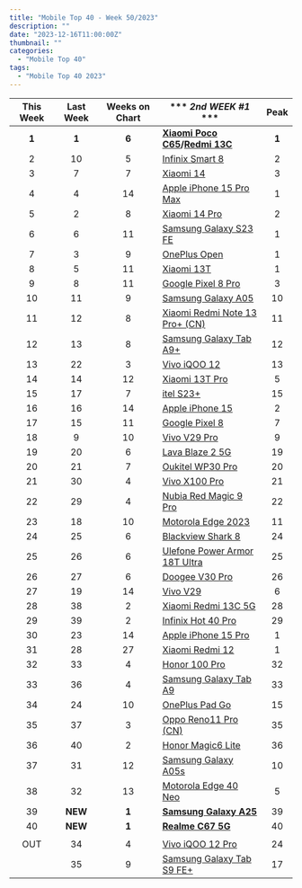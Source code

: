 ```yaml
---
title: "Mobile Top 40 - Week 50/2023"
description: ""
date: "2023-12-16T11:00:00Z"
thumbnail: ""
categories:
  - "Mobile Top 40"
tags:
  - "Mobile Top 40 2023"
---
```

<!--more-->
|**This Week**|**Last Week**|**Weeks on Chart**|*** *2nd WEEK #1* ***|**Peak**|
|:----:|:----:|:----:|----|:----:|
|**1**|**1**|**6**|**[Xiaomi Poco C65](https://www.gsmarena.com/xiaomi_poco_c65-12684.php)/[Redmi 13C](https://www.gsmarena.com/xiaomi_redmi_13c-12689.php)**|**1**|
|2|10|5|[Infinix Smart 8](https://www.gsmarena.com/infinix_smart_8-12642.php)|2|
|3|7|7|[Xiaomi 14](https://www.gsmarena.com/xiaomi_14-12626.php)|3|
|4|4|14|[Apple iPhone 15 Pro Max](https://www.gsmarena.com/apple_iphone_15_pro_max-12548.php)|1|
|5|2|8|[Xiaomi 14 Pro](https://www.gsmarena.com/xiaomi_14_pro-12643.php)|2|
|6|6|11|[Samsung Galaxy S23 FE](https://www.gsmarena.com/samsung_galaxy_s23_fe-12520.php)|1|
|7|3|9|[OnePlus Open](https://www.gsmarena.com/oneplus_open-12619.php)|1|
|8|5|11|[Xiaomi 13T](https://www.gsmarena.com/xiaomi_13t-12389.php)|1|
|9|8|11|[Google Pixel 8 Pro](https://www.gsmarena.com/google_pixel_8_pro-12545.php)|3|
|10|11|9|[Samsung Galaxy A05](https://www.gsmarena.com/samsung_galaxy_a05-12583.php)|10|
|11|12|8|[Xiaomi Redmi Note 13 Pro+ (CN)](https://www.gsmarena.com/xiaomi_redmi_note_13_pro+-12572.php)|11|
|12|13|8|[Samsung Galaxy Tab A9+](https://www.gsmarena.com/samsung_galaxy_tab_a9+-12617.php)|12|
|13|22|3|[Vivo iQOO 12](https://www.gsmarena.com/vivo_iqoo_12-12691.php)|13|
|14|14|12|[Xiaomi 13T Pro](https://www.gsmarena.com/xiaomi_14_pro-12643.php)|5|
|15|17|7|[itel S23+](https://www.gsmarena.com/itel_s23+-12571.php)|15|
|16|16|14|[Apple iPhone 15](https://www.gsmarena.com/apple_iphone_15-12559.php)|2|
|17|15|11|[Google Pixel 8](https://www.gsmarena.com/google_pixel_8-12546.php)|7|
|18|9|10|[Vivo V29 Pro](https://www.gsmarena.com/vivo_v29_pro-12608.php)|9|
|19|20|6|[Lava Blaze 2 5G](https://www.gsmarena.com/lava_blaze_2_5g-12668.php)|19|
|20|21|7|[Oukitel WP30 Pro](https://www.gsmarena.com/oukitel_wp30_pro-12669.php)|20|
|21|30|4|[Vivo X100 Pro](https://www.gsmarena.com/vivo_x100_pro-12694.php)|21|
|22|29|4|[Nubia Red Magic 9 Pro](https://www.gsmarena.com/zte_nubia_red_magic_9_pro-12709.php)|22|
|23|18|10|[Motorola Edge 2023](https://www.gsmarena.com/motorola_edge_(2023)-12620.php)|11|
|24|25|6|[Blackview Shark 8](https://www.gsmarena.com/blackview_shark_8-12680.php)|24|
|25|26|6|[Ulefone Power Armor 18T Ultra](https://www.gsmarena.com/ulefone_power_armor_18t_ultra-12686.php)|25|
|26|27|6|[Doogee V30 Pro](https://www.gsmarena.com/doogee_v30_pro-12634.php)|26|
|27|19|14|[Vivo V29](https://www.gsmarena.com/vivo_v29-12461.php)|6|
|28|38|2|[Xiaomi Redmi 13C 5G](https://www.gsmarena.com/xiaomi_redmi_13c_5g-12726.php)|28|
|29|39|2|[Infinix Hot 40 Pro](https://www.gsmarena.com/infinix_hot_40_pro-12733.php)|29|
|30|23|14|[Apple iPhone 15 Pro](https://www.gsmarena.com/apple_iphone_15_pro-12557.php)|1|
|31|28|27|[Xiaomi Redmi 12](https://www.gsmarena.com/xiaomi_redmi_12-12328.php)|1|
|32|33|4|[Honor 100 Pro](https://www.gsmarena.com/honor_100_pro-12699.php)|32|
|33|36|4|[Samsung Galaxy Tab A9](https://www.gsmarena.com/samsung_galaxy_tab_a9-12616.php)|33|
|34|24|10|[OnePlus Pad Go](https://www.gsmarena.com/oneplus_pad_go-12614.php)|15|
|35|37|3|[Oppo Reno11 Pro (CN)](https://www.gsmarena.com/oppo_reno11_pro_(china)-12706.php)|35|
|36|40|2|[Honor Magic6 Lite](https://www.gsmarena.com/honor_magic6_lite-12730.php)|36|
|37|31|12|[Samsung Galaxy A05s](https://www.gsmarena.com/samsung_galaxy_a05s-12584.php)|10|
|38|32|13|[Motorola Edge 40 Neo](https://www.gsmarena.com/motorola_edge_40_neo-12467.php)|5|
|39|**NEW**|**1**|**[Samsung Galaxy A25](https://www.gsmarena.com/samsung_galaxy_a25-12555.php)**|39|
|40|**NEW**|**1**|**[Realme C67 5G](https://www.gsmarena.com/realme_c67_4g-12741.php)**|40|
||||||
|OUT|34|4|[Vivo iQOO 12 Pro](https://www.gsmarena.com/vivo_iqoo_12_pro-12690.php)|24|
||35|9|[Samsung Galaxy Tab S9 FE+](https://www.gsmarena.com/samsung_galaxy_tab_s9_fe+-12609.php)|17|
